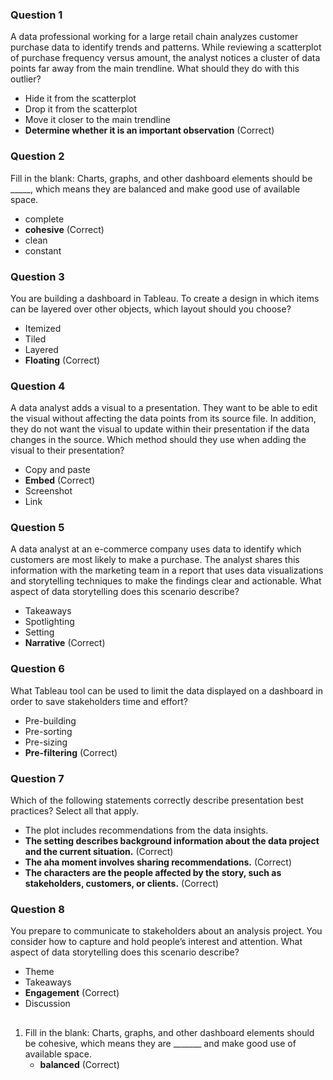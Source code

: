 ### Question 1
A data professional working for a large retail chain analyzes customer purchase data to identify trends and patterns. While reviewing a scatterplot of purchase frequency versus amount, the analyst notices a cluster of data points far away from the main trendline. What should they do with this outlier?
- Hide it from the scatterplot
- Drop it from the scatterplot
- Move it closer to the main trendline
- **Determine whether it is an important observation** (Correct)
### Question 2
Fill in the blank: Charts, graphs, and other dashboard elements should be _____, which means they are balanced and make good use of available space.
- complete
- **cohesive** (Correct)
- clean
- constant
### Question 3
You are building a dashboard in Tableau. To create a design in which items can be layered over other objects, which layout should you choose?
- Itemized
- Tiled
- Layered
- **Floating** (Correct)
### Question 4
A data analyst adds a visual to a presentation. They want to be able to edit the visual without affecting the data points from its source file. In addition, they do not want the visual to update within their presentation if the data changes in the source. Which method should they use when adding the visual to their presentation?
- Copy and paste
- **Embed** (Correct)
- Screenshot
- Link
### Question 5
A data analyst at an e-commerce company uses data to identify which customers are most likely to make a purchase. The analyst shares this information with the marketing team in a report that uses data visualizations and storytelling techniques to make the findings clear and actionable. What aspect of data storytelling does this scenario describe?
- Takeaways
- Spotlighting
- Setting
- **Narrative** (Correct)
### Question 6
What Tableau tool can be used to limit the data displayed on a dashboard in order to save stakeholders time and effort?
- Pre-building
- Pre-sorting
- Pre-sizing
- **Pre-filtering** (Correct)
### Question 7
Which of the following statements correctly describe presentation best practices? Select all that apply.
- The plot includes recommendations from the data insights.
- **The setting describes background information about the data project and the current situation.** (Correct)
- **The aha moment involves sharing recommendations.** (Correct)
- **The characters are the people affected by the story, such as stakeholders, customers, or clients.** (Correct) 
### Question 8
You prepare to communicate to stakeholders about an analysis project. You consider how to capture and hold people’s interest and attention. What aspect of data storytelling does this scenario describe?
- Theme
- Takeaways
- **Engagement** (Correct)
- Discussion
##
1. Fill in the blank: Charts, graphs, and other dashboard elements should be cohesive, which means they are _______ and make good use of available space.
   - **balanced** (Correct)

